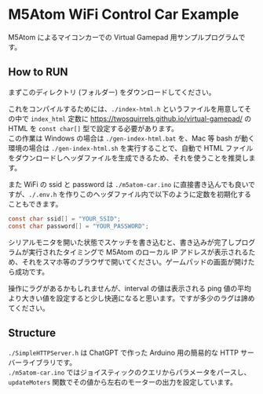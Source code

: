 ﻿# M5Atom WiFi Control Car Example

M5Atom によるマイコンカーでの Virtual Gamepad 用サンプルプログラムです。

## How to RUN

まずこのディレクトリ (フォルダー) をダウンロードしてください。

これをコンパイルするためには、`./index-html.h` というファイルを用意してその中で `index_html` 定数に <https://twosquirrels.github.io/virtual-gamepad/> の HTML を `const char[]` 型で設定する必要があります。  
この作業は Windows の場合は `./gen-index-html.bat` を、Mac 等 bash が動く環境の場合は `./gen-index-html.sh` を実行することで、自動で HTML ファイルをダウンロードしヘッダファイルを生成できるため、それを使うことを推奨します。

また WiFi の ssid と password は `./m5atom-car.ino` に直接書き込んでも良いですが、`./.env.h` を作りこのヘッダファイル内で以下のように定数を初期化することもできます。

```c
const char ssid[] = "YOUR_SSID";
const char password[] = "YOUR_PASSWORD";
```

シリアルモニタを開いた状態でスケッチを書き込むと、書き込みが完了しプログラムが実行されたタイミングで M5Atom のローカル IP アドレスが表示されるため、それをスマホ等のブラウザで開いてください。ゲームパッドの画面が開けたら成功です。

操作にラグがあるかもしれませんが、interval の値は表示される ping 値の平均より大きい値を設定すると少し快適になると思います。ですが多少のラグは諦めてください。

## Structure

`./SimpleHTTPServer.h` は ChatGPT で作った Arduino 用の簡易的な HTTP サーバーライブラリです。  
`./m5atom-car.ino` ではジョイスティックのクエリからパラメータをパースし、`updateMoters` 関数でその値から左右のモーターの出力を設定しています。
